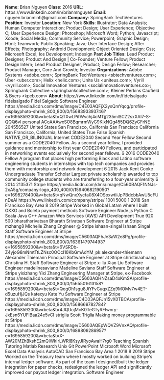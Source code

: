 **Name**: Brian Nguyen
**Class**: 2016
**URL**: https://www\.linkedin\.com/in/brianmnguyen
**Email**: nguyen\.brianminh@gmail\.com
**Company**: SpringBank TechVentures
**Position**: Investor
**Location**: New York
**Skills**: Illustrator; Data Analysis; Human Computer Interaction; Product Design; User Experience; Objective C; User Experience Design; Photoshop; Microsoft Word; Python; Javascript; Xcode; Social Media; Community Service; Powerpoint; Graphic Design; Html; Teamwork; Public Speaking; Java; User Interface Design; After Effects; Photography; Android Development; Object Oriented Design; Css; Microsoft Excel; Ios Development; Indesign
**Past Job Titles**: Lead Product Designer; Product And Design | Co\-Founder; Venture Fellow; Product Design Intern; Lead Product Designer, Product; Design Fellow; Researcher; Product Manager, Core And Growth; Investor
**Organizations**: Adobe Systems <adobe\.com>; SpringBank TechVentures <sbtechventures\.com>; Uber <uber\.com>; Helix <helix\.com>; Unite Us <uniteus\.com>; Vyrill <vyrill\.com>; Social Innovation Ventures <socialinnovationventures\.co>; Springbank Collective <springbankcollective\.com>; Kleiner Perkins Caufield & Byers <kpcb\.com>
**About**: https://www\.linkedin\.com/in/fidelsalgado fidelsalgado Fidel Salgado Software Engineer https://media\.licdn\.com/dms/image/C4E03AQFjX2ysQmYqcg/profile\-displayphoto\-shrink\_800\_800/0/1568393393746?e=1695859200&v=beta&t=QTXwLPifWvchj4cMTjj235mlSCZ2sxXAI7\-S\-QQQ6vI personal ACoAAAwxSO8BqmrmWyG9KlxNQg455DQ6ZyGFrNE 204556527 United States San Francisco, California San Francisco California San Francisco, California, United States True False Spanish NATIVE\_OR\_BILINGUAL Internet CODE2040 Second Year Fellow Second summer as a CODE2040 Fellow\. As a second year fellow, I provided guidance and mentorship to first year CODE2040 Fellows, and participated in networking events exclusively for second year fellows\. 6 2016 CODE2040 Fellow A program that places high performing Black and Latino software engineering students in internships with top tech companies and provides them with mentorship and network development 6 2015 Jack Kent Cooke Undergraduate Transfer Scholar Largest private scholarship awarded to top community college students who are transferring to a four\-year university 6 2014 2135371 Stripe https://media\.licdn\.com/dms/image/C560BAQF1NNJs\-2xA5g/company\-logo\_400\_400/0/1594068219050?e=1698278400&v=beta&t=qNwQnxXycfa08X4OSpxwtIiJpPBdcbbAwU5cFUnDeAI https://www\.linkedin\.com/company/stripe/ 1001 5000 1 2018 San Francisco Bay Area 8 2019 Stripe Worked in Global Latam where I built OXXO and Boleto payment methods Software Engineer Node\.js Python C Scala Java C\+\+ Amazon Web Services \(AWS\) API Development True 920 500 bharathsrivatsan Bharath Srivatsan Software Engineer at Stripe mzhang8 Michelle Zhang Engineer @ Stripe ishaan\-singal Ishaan Singal Staff Software Engineer at Stripe https://media\.licdn\.com/dms/image/C5603AQFhJe3aW2e8Pg/profile\-displayphoto\-shrink\_800\_800/0/1636147974493?e=1695859200&v=beta&t=6VSRDb\-Z4yjoG8mNmtTtLZNsc0OOcI10KbGmAdYM\_pk alexander\-thiemann Alexander Thiemann Principal Software Engineer at Stripe christinaahuang Christina H\. Staff Software Engineer at Stripe x\-liu Xiao Liu Software Engineer madelinesaviano Madeline Saviano Staff Software Engineer at Stripe yixizhang Yixi Zhang Engineering Manager at Stripe, ex\-Facebook https://media\.licdn\.com/dms/image/C5603AQHNZsaD4xKmSA/profile\-displayphoto\-shrink\_800\_800/0/1565501613158?e=1695859200&v=beta&t=QogOh1sgu8JiYFvGuqxZZq9MOMv7w4ET\-d5uzuHjJQs katexyu Kate Yu Software Engineer at Stripe https://media\.licdn\.com/dms/image/C4D03AQFJn15vX0TBCA/profile\-displayphoto\-shrink\_800\_800/0/1568669782784?e=1695859200&v=beta&t=4JQUojMcK0TeGTyRFIwnry\-JxEsn6YUFlBaa24e5vCI striglia Scott Triglia Making money programmable at Stripe https://media\.licdn\.com/dms/image/D5603AQEpWQVZ9VnxAQ/profile\-displayphoto\-shrink\_800\_800/0/1689809286957?e=1695859200&v=beta&t=X\-AW20MZhBkshE2mQIWkIrLWRI8KsyJIRyoAwaH7rg0 Teaching Spanish Tutoring Matlab Research Unix Git PowerPoint Microsoft Word Microsoft Excel Data Analysis AutoCAD San Francisco Bay Area 1 2018 8 2019 Stripe Worked on the Treasury team where I mostly worked on building Stripe's internal ledger software\. As part of the team I designed/built the ledger integration for paper checks, redesigned the ledger API and significantly improved our payout ledger integration\. Software Engineer
